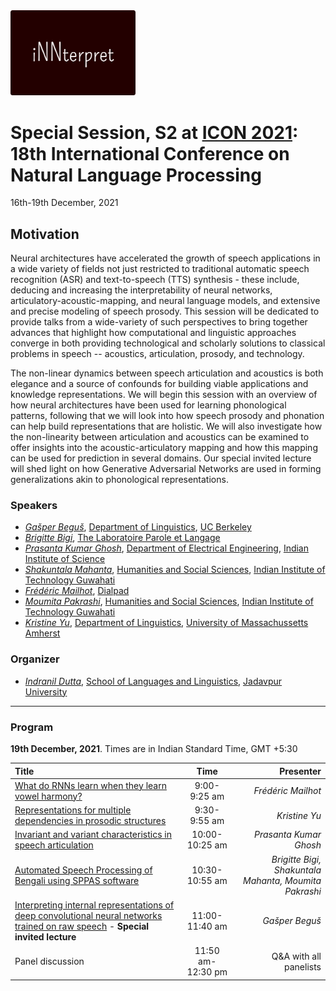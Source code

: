 <!-- # Representation of speech, articulatory dynamics, prosody and language in layers. What do the models know? -->

<img src="innterpret_logo.png" alt="innterpret" width="200"/>

# Special Session, S2 at [ICON 2021](http://icon2021.nits.ac.in/): 18th International Conference on Natural Language Processing 
16th-19th December, 2021 
## Motivation
Neural architectures have accelerated the growth of speech applications in a wide variety of fields not just restricted to traditional automatic speech recognition (ASR) and text-to-speech (TTS) synthesis - these include, deducing and increasing the interpretability of neural networks, articulatory-acoustic-mapping, and neural language models, and extensive and precise modeling of speech prosody. This session will be dedicated to provide talks from a wide-variety of such perspectives to bring together advances that highlight how computational and linguistic approaches converge in both providing technological and scholarly solutions to classical problems in speech -- acoustics, articulation, prosody, and technology.

The non-linear dynamics between speech articulation and acoustics is both elegance and a source of confounds for building viable applications and knowledge representations. We will begin this session with an overview of how neural architectures have been used for learning phonological patterns, following that we will look into how speech prosody and phonation can help build representations that are holistic. We will also investigate how the non-linearity between articulation and acoustics can be examined to offer insights into the acoustic-articulatory mapping and how this mapping can be used for prediction in several domains. Our special invited lecture will shed light on how Generative Adversarial Networks are used in forming generalizations akin to phonological representations.

### Speakers
- [*Gašper Beguš*](https://gbegus.github.io/), [Department of Linguistics](https://lx.berkeley.edu/), [UC Berkeley](https://www.berkeley.edu/)
- [*Brigitte Bigi*](http://www2.lpl-aix.fr/~bigi/), [The Laboratoire Parole et Langage](https://www.lpl-aix.fr/en/welcome-to-lpl/)
- [*Prasanta Kumar Ghosh*](https://ee.iisc.ac.in/prasanta-kumar-ghosh/), [Department of Electrical Engineering](https://ee.iisc.ac.in/), [Indian Institute of Science](https://iisc.ac.in/)
- [*Shakuntala Mahanta*](https://www.iitg.ac.in/hss/faculty_page_profile.php?name=MzgvUVFIK2oydWpTaXFzNUJOUkExZz09), [Humanities and Social Sciences](https://www.iitg.ac.in/hss/), [Indian Institute of Technology Guwahati](https://www.iitg.ac.in/)
- [*Frédéric Mailhot*](https://www.linkedin.com/in/fmailhot/), [Dialpad](https://www.dialpad.com/)
- [*Moumita Pakrashi*](https://www.researchgate.net/profile/Moumita-Pakrashi), [Humanities and Social Sciences](https://www.iitg.ac.in/hss/), [Indian Institute of Technology Guwahati](https://www.iitg.ac.in/)
- [*Kristine Yu*](https://www.krisyu.org/), [Department of Linguistics](https://www.umass.edu/linguistics), [University of Massachussetts Amherst](https://www.umass.edu/)

### Organizer
- [*Indranil Dutta*](https://duttalab.github.io/indranil.html), [School of Languages and Linguistics](http://www.jaduniv.edu.in/view_department.php?deptid=143), [Jadavpur University](http://www.jaduniv.edu.in/)

---
### Program
**19th December, 2021**. Times are in Indian Standard Time, GMT +5:30

| Title 	| Time 	| Presenter 	|
|:---	|:---:	|---:	|
| [What do RNNs learn when they learn vowel harmony?](fred.md)	| 9:00-9:25 am 	| *Frédéric Mailhot* 	|
| [Representations for multiple dependencies in prosodic structures](yu.md) 	| 9:30-9:55 am 	| *Kristine Yu*	|
| [Invariant and variant characteristics in speech articulation](ghosh.md) 	| 10:00-10:25 am 	| *Prasanta Kumar Ghosh* 	|
| [Automated Speech Processing of Bengali using SPPAS software](pmb.md)	| 10:30-10:55 am 	| *Brigitte Bigi, Shakuntala Mahanta, Moumita Pakrashi* 	|
| [Interpreting internal representations of deep convolutional neural networks trained on raw speech](begus.md) - **Special invited lecture** 	| 11:00-11:40 am 	| *Gašper Beguš* 	|
| Panel discussion 	| 11:50 am-12:30 pm 	| Q&A with all panelists 	|